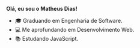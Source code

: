  **Olá, eu sou o Matheus Dias!**
- :mortar_board: Graduando em Engenharia de Software.
- :computer: Me aprofundando em Desenvolvimento Web.
- :books: Estudando JavaScript.



